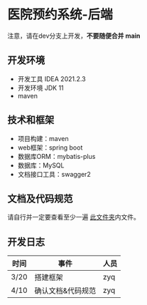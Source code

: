# 医院预约系统-后端
注意，请在dev分支上开发，**不要随便合并 main**

## 开发环境
- 开发工具 IDEA 2021.2.3
- 开发环境 JDK 11
- maven

## 技术和框架

- 项目构建：maven
- web框架：spring boot
- 数据库ORM：mybatis-plus
- 数据库：MySQL
- 文档接口工具：swagger2

## 文档及代码规范
请自行并一定要查看至少一遍 [此文件夹](./doc/项目规范)内文件。

## 开发日志

| 时间   | 事件 | 人员|
|------|--|-----|
| 3/20 | 搭建框架 | zyq |
| 4/10 | 确认文档&代码规范 |zyq|